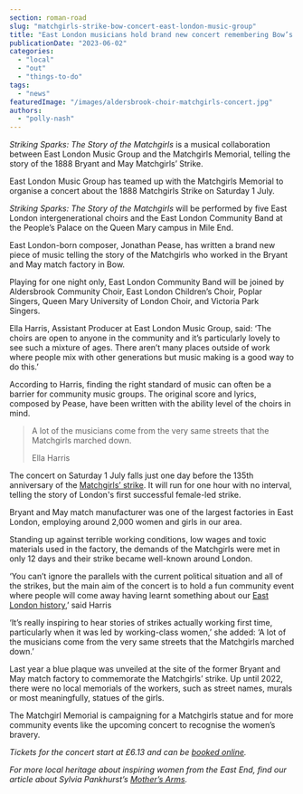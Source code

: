 ```yaml
---
section: roman-road
slug: "matchgirls-strike-bow-concert-east-london-music-group"
title: "East London musicians hold brand new concert remembering Bow’s Matchgirls"
publicationDate: "2023-06-02"
categories: 
  - "local"
  - "out"
  - "things-to-do"
tags: 
  - "news"
featuredImage: "/images/aldersbrook-choir-matchgirls-concert.jpg"
authors: 
  - "polly-nash"
---
```


_Striking Sparks: The Story of the Matchgirls_ is a musical collaboration between East London Music Group and the Matchgirls Memorial, telling the story of the 1888 Bryant and May Matchgirls’ Strike.

East London Music Group has teamed up with the Matchgirls Memorial to organise a concert about the 1888 Matchgirls Strike on Saturday 1 July. 

_Striking Sparks: The Story of the Matchgirls_ will be performed by five East London intergenerational choirs and the East London Community Band at the People’s Palace on the Queen Mary campus in Mile End. 

East London-born composer, Jonathan Pease, has written a brand new piece of music telling the story of the Matchgirls who worked in the Bryant and May match factory in Bow. 

Playing for one night only, East London Community Band will be joined by Aldersbrook Community Choir, East London Children’s Choir, Poplar Singers, Queen Mary University of London Choir, and Victoria Park Singers.  

Ella Harris, Assistant Producer at East London Music Group, said: ‘The choirs are open to anyone in the community and it’s particularly lovely to see such a mixture of ages. There aren’t many places outside of work where people mix with other generations but music making is a good way to do this.’

According to Harris, finding the right standard of music can often be a barrier for community music groups. The original score and lyrics, composed by Pease, have been written with the ability level of the choirs in mind.

> A lot of the musicians come from the very same streets that the Matchgirls marched down.
> 
> Ella Harris

The concert on Saturday 1 July falls just one day before the 135th anniversary of the [Matchgirls’ strike](https://romanroadlondon.com/sarah-chapman-matchstick-girl-campaign-memorial/). It will run for one hour with no interval, telling the story of London's first successful female-led strike.

Bryant and May match manufacturer was one of the largest factories in East London, employing around 2,000 women and girls in our area. 

Standing up against terrible working conditions, low wages and toxic materials used in the factory, the demands of the Matchgirls were met in only 12 days and their strike became well-known around London. 

‘You can’t ignore the parallels with the current political situation and all of the strikes, but the main aim of the concert is to hold a fun community event where people will come away having learnt something about our [East London history](https://romanroadlondon.com/culture/history/),’ said Harris 

‘It’s really inspiring to hear stories of strikes actually working first time, particularly when it was led by working-class women,’ she added: ‘A lot of the musicians come from the very same streets that the Matchgirls marched down.’ 

Last year a blue plaque was unveiled at the site of the former Bryant and May match factory to commemorate the Matchgirls’ strike. Up until 2022, there were no local memorials of the workers, such as street names, murals or most meaningfully, statues of the girls.

The Matchgirl Memorial is campaigning for a Matchgirls statue and for more community events like the upcoming concert to recognise the women’s bravery. 

_Tickets for the concert start at £6.13 and can be_ [_booked online_](https://romanroadlondon.com/events/striking-sparks-the-story-of-the-matchgirls/)_._ 

_For more local heritage about inspiring women from the East End, find our article about Sylvia Pankhurst’s_ [_Mother’s Arms_](https://romanroadlondon.com/mothers-arms-suffragettes-pub-history/)_._ 


